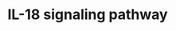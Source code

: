 ---
annotations:
- type: Pathway Ontology
  value: interleukin-1 signaling pathway
- type: Pathway Ontology
  value: Interleukin mediated signaling pathway
- type: Pathway Ontology
  value: oxidative phosphorylation pathway
- type: Pathway Ontology
  value: signaling pathway in the adaptive immune response
authors:
- Subbannayya
- Khanspers
- Egonw
- Rex D A B
description: Interleukin-18 (IL-18) is a member of the IL-1 family of cytokines and
  was initially described as an IFN-ÃŽÂ³-inducing factor derived from anti-CD3-stimulated
  Th1 cells. IL-18 plays a significant role in the activation of hematopoietic cell
  types mediating both Th1 and Th2 responses and is the primary inducer of interferon-ÃŽÂ³
  in these cells. The biological activity of IL-18 is mediated through its binding
  to the IL-18 receptor complex (IL-18R) and activation of nuclear factor-kB (NF-kB),
  culminating in the production and release of several cytokines, chemokines, and
  cellular adhesion molecules. In certain cell types, IL-18 also activates mitogen-activated
  protein kinases (MAPKs) and PI3K/AKT signaling modules leading to the production
  and release of proinflammatory cytokines. IL-18 mediated signaling acts as one of
  the vital components of the immunomodulatory cytokine networks involved in host
  defense, inflammation, and tissue regeneration.
last-edited: 2021-01-29
organisms:
- Homo sapiens
redirect_from:
- /index.php/Pathway:WP4754
- /instance/WP4754
schema-jsonld:
- '@context': https://schema.org/
  '@id': https://wikipathways.github.io/pathways/WP4754.html
  '@type': Dataset
  creator:
    '@type': Organization
    name: WikiPathways
  description: Interleukin-18 (IL-18) is a member of the IL-1 family of cytokines
    and was initially described as an IFN-ÃŽÂ³-inducing factor derived from anti-CD3-stimulated
    Th1 cells. IL-18 plays a significant role in the activation of hematopoietic cell
    types mediating both Th1 and Th2 responses and is the primary inducer of interferon-ÃŽÂ³
    in these cells. The biological activity of IL-18 is mediated through its binding
    to the IL-18 receptor complex (IL-18R) and activation of nuclear factor-kB (NF-kB),
    culminating in the production and release of several cytokines, chemokines, and
    cellular adhesion molecules. In certain cell types, IL-18 also activates mitogen-activated
    protein kinases (MAPKs) and PI3K/AKT signaling modules leading to the production
    and release of proinflammatory cytokines. IL-18 mediated signaling acts as one
    of the vital components of the immunomodulatory cytokine networks involved in
    host defense, inflammation, and tissue regeneration.
  keywords:
  - ''
  - TBX21
  - BTG2
  - CD36
  - AARS
  - NR1H3
  - NDUFC1
  - ARL4D
  - MYD88
  - CCL1
  - PLOD3
  - RPS6
  - RAF1
  - HMOX1
  - KITLG
  - TMSB4X
  - LTB
  - CDK5R2
  - CCL3
  - PHF20
  - NPPA
  - TRAF1
  - IL6
  - ITGA2B
  - PWWP3A
  - IKBKB
  - BMP2
  - ZDHHC7
  - MMP2
  - MYH6
  - ZNF143
  - RPS11
  - CLDN1
  - ACADS
  - ZNF444
  - PIGT
  - MTCH1
  - Protein
  - PARP1
  - TSHZ1
  - TNIP3
  - ACACB
  - ZNF219
  - CD83
  - MEPCE
  - CCL19
  - HCAR2
  - KRT31
  - ELAVL1
  - IL-18BP
  - MAPK14
  - ENO1
  - ARG1
  - MAP2K7
  - ARFGAP1
  - CEBPB
  - CCL20
  - S1PR4
  - HADH
  - ARF6
  - BAZ1B
  - TRPC2
  - BAX
  - DEK
  - MAPK9
  - PTGS2
  - PKN1
  - IL2RA
  - BAD
  - TP53
  - PLA2G7
  - ATF3
  - ELK1
  - GATA1
  - RGS16
  - PTX3
  - APBA2
  - CA11
  - CNTN2
  - STMN1
  - TNFAIP3
  - LONP2
  - PRKCA
  - IRAK4
  - FADD
  - PTEN
  - B2M
  - CLDN12
  - CD81
  - IER3
  - STK40
  - ACOD1
  - COX17
  - STAT3
  - PRCC
  - RPS6KB1
  - CCL5
  - HDAC3
  - NRN1
  - BIRC3
  - PIK3R1
  - TRAF6
  - CTNNB1
  - IL10
  - RAE1
  - STOML1
  - TNFRSF1A
  - UGGT1
  - MAP3K7
  - TRPC4AP
  - GRM7
  - RXRB
  - MYH7
  - TIMP3
  - FAM110A
  - GSK3A
  - FUT1
  - SYT10
  - CCN4
  - UCK1
  - NFKB2
  - NOS2
  - PTPN7
  - LMNB2
  - FBXW7
  - NSMF
  - ULBP2
  - ACTA1
  - HPS1
  - CLDN3
  - CETP
  - RUSC1
  - IL9
  - MMP14
  - IL18
  - MMP9
  - BIN1
  - RELB
  - SEMA6D
  - COL3A1
  - SDC4
  - PRM1
  - SEMA6C
  - MMP8
  - GRN
  - CXCL2
  - HOXD8
  - CXCL16
  - FASLG
  - USP5
  - IL17RC
  - IL18R1
  - BCL2
  - CCNB2
  - NFKBIE
  - CCL18
  - PRKCB
  - IL18BP
  - AMPK1
  - PLCG1
  - PPT2
  - HSPB8
  - NFKBIA
  - SPON1
  - ATF2
  - CCL4
  - IL1B
  - CLDN4
  - KLF2
  - NR4A1
  - PPP1R13L
  - GSK3B
  - BPGM
  - CSN2
  - ECH1
  - IFNG
  - TNF
  - NFATC4
  - NCF2
  - FAS
  - NFKBIZ
  - MMP13
  - VEGFA
  - ADAMTS5
  - MEF2A
  - JUN
  - EPS8
  - TGM2
  - EEF2
  - TIMP1
  - SLC12A3
  - IRF6
  - COL1A2
  - CRYGC
  - LRRFIP1
  - KIFC3
  - TRPM7
  - ZBTB7A
  - SLC4A7
  - MMP3
  - REL
  - MAPK1
  - IL13
  - MAPK3
  - CXCL3
  - PLD1
  - TNFSF11
  - CENPB
  - IRAK1
  - GRIN2B
  - RFX5
  - TNFRSF11B
  - NFKB1
  - TACR1
  - IL12B
  - SNTB1
  - LARS2
  - BCL2L1
  - NR0B2
  - ANP32A
  - CHUK
  - CFLAR
  - KCNH2
  - NPPB
  - HSPB1
  - ZC3H12A
  - CPT1A
  - CCL2
  - TNFAIP2
  - ADIPOQ
  - FOS
  - CASP3
  - GPAT4
  - FOXN3
  - RASA3
  - IL37
  - DES
  - RND2
  - CCNA2
  - CREB1
  - TF
  - CCDC9
  - ARFGAP2
  - CYCS
  - RPTOR
  - ABHD16A
  - AKT1
  - SRC
  - PRKCD
  - RANGAP1
  - FAM186B
  - CASP8
  - BSG
  - COL1A1
  - MAPK8
  - PYGB
  - TMEM165
  - RELA
  - SOCS3
  - IL18RAP
  - ITM2C
  - SPP1
  - ABCF1
  - ALS2
  - UGT2B10
  - RUNX2
  - NACA
  - NCF1
  - IRF1
  - EPB41
  - SP1
  - FN1
  - CXCL8
  - MMP1
  - ICAM1
  - NOX1
  - KLC1
  - CLDN15
  - NCAPH2
  - TICAM2
  - ACTA2
  - HDGF
  - BID
  - TOMM40
  - PTMS
  - LCK
  - IMP3
  - PTPRZ1
  - MBTPS1
  license: CC0
  name: IL-18 signaling pathway
seo: CreativeWork
title: IL-18 signaling pathway
wpid: WP4754
---